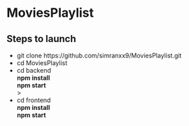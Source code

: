 # MoviesPlaylist
## Steps to launch
<ul>
  <li>git clone https://github.com/simranxx9/MoviesPlaylist.git</li>
  <li>cd MoviesPlaylist</li>
  <li>cd backend<br />
    <b> npm install</b><br />
    <b> npm start</b>
  </li>
 >
  <li>cd frontend<br />
    <b > npm install</b><br />
    <b> npm start</b>
  </li>
 </ul>
